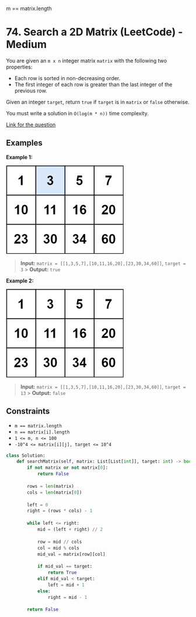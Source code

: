 m == matrix.length

# 74. Search a 2D Matrix (LeetCode) - Medium

You are given an `m x n` integer matrix `matrix` with the following two properties:

- Each row is sorted in non-decreasing order.
- The first integer of each row is greater than the last integer of the previous row.

Given an integer `target`, return `true` if `target` is in `matrix` or `false` otherwise.

You must write a solution in `O(log(m * n))` time complexity.

[Link for the question](https://leetcode.com/problems/search-a-2d-matrix/)

## Examples

**Example 1:**

![Search a 2D Matrix 1](../images/search_a_2d_matrix_1.png)

> **Input:** `matrix = [[1,3,5,7],[10,11,16,20],[23,30,34,60]]`, `target = 3` > **Output:** `true`

**Example 2:**

![Search a 2D Matrix 2](../images/search_a_2d_matrix_2.png)

> **Input:** `matrix = [[1,3,5,7],[10,11,16,20],[23,30,34,60]]`, `target = 13` > **Output:** `false`

## Constraints

- `m == matrix.length`
- `n == matrix[i].length`
- `1 <= m, n <= 100`
- `-10^4 <= matrix[i][j], target <= 10^4`

```python
class Solution:
    def searchMatrix(self, matrix: List[List[int]], target: int) -> bool:
        if not matrix or not matrix[0]:
            return False

        rows = len(matrix)
        cols = len(matrix[0])

        left = 0
        right = (rows * cols) - 1

        while left <= right:
            mid = (left + right) // 2

            row = mid // cols
            col = mid % cols
            mid_val = matrix[row][col]

            if mid_val == target:
                return True
            elif mid_val < target:
                left = mid + 1
            else:
                right = mid - 1

        return False
```
